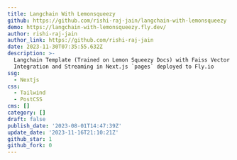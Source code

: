 ```yaml
---
title: Langchain With Lemonsqueezy
github: https://github.com/rishi-raj-jain/langchain-with-lemonsqueezy
demo: https://langchain-with-lemonsqueezy.fly.dev/
author: rishi-raj-jain
author_link: https://github.com/rishi-raj-jain
date: 2023-11-30T07:35:55.632Z
description: >-
  Langchain Template (Trained on Lemon Squeezy Docs) with Faiss Vector Store
  Integration and Streaming in Next.js `pages` deployed to Fly.io
ssg:
  - Nextjs
css:
  - Tailwind
  - PostCSS
cms: []
category: []
draft: false
publish_date: '2023-08-01T14:47:39Z'
update_date: '2023-11-16T21:10:21Z'
github_star: 1
github_fork: 0
---
```

